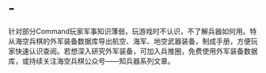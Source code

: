 # -
针对部分Command玩家军事知识薄弱，玩游戏时不认识，不了解兵器如何用。特从海空兵棋的外军装备数据库导出航空、海军、地空武器装备，制成手册，方便玩家快速认识查阅。若想深入研究外军装备，可加入兵推圈，免费使用外军装备数据库，或持续关注海空兵棋公众号——知兵器系列文章。
